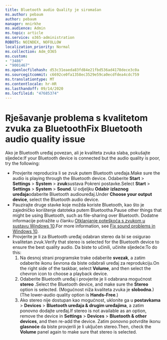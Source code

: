 ```yaml
---
title: Bluetooth audio Quality je siromašan
ms.author: pebaum
author: pebaum
manager: mnirkhe
ms.audience: Admin
ms.topic: article
ms.service: o365-administration
ROBOTS: NOINDEX, NOFOLLOW
localization_priority: Normal
ms.collection: Adm_O365
ms.custom:
- "3486"
- "9001467"
ms.openlocfilehash: d53c31eaeda83fd84e21fbd536ad4178dece3c0a
ms.sourcegitcommit: c6692ce0fa1358ec3529e59ca0ecdfdea4cdc759
ms.translationtype: MT
ms.contentlocale: hr-HR
ms.lasthandoff: 09/14/2020
ms.locfileid: "47685374"
---
```

# <a name="fix-bluetooth-audio-quality-issue"></a><span data-ttu-id="23585-102">Rješavanje problema s kvalitetom zvuka za Bluetooth</span><span class="sxs-lookup"><span data-stu-id="23585-102">Fix Bluetooth audio quality issue</span></span>

<span data-ttu-id="23585-103">Ako je Bluetooth uređaj povezan, ali je kvaliteta zvuka slaba, pokušajte sljedeće:</span><span class="sxs-lookup"><span data-stu-id="23585-103">If your Bluetooth device is connected but the audio quality is poor, try the following:</span></span>

- <span data-ttu-id="23585-104">Provjerite reproducira li se zvuk putem Bluetooth uređaja.</span><span class="sxs-lookup"><span data-stu-id="23585-104">Make sure the audio is playing through the Bluetooth device.</span></span> <span data-ttu-id="23585-105">Odaberite **Start**  >  **Settings**  >  **System**  >  **zvuk**sustava Pokreni postavke.</span><span class="sxs-lookup"><span data-stu-id="23585-105">Select **Start** > **Settings** > **System** > **Sound**.</span></span> <span data-ttu-id="23585-106">U odjeljku **Odabir izlaznog uređaja**odaberite Bluetooth audiouređaj.</span><span class="sxs-lookup"><span data-stu-id="23585-106">Under **Choose your output device**, select the Bluetooth audio device.</span></span>
- <span data-ttu-id="23585-107">Pauzirajte druge stavke koje možda koriste Bluetooth, kao što je zajedničko korištenje datoteka putem Bluetootha.</span><span class="sxs-lookup"><span data-stu-id="23585-107">Pause other things that might be using Bluetooth, such as file-sharing over Bluetooth.</span></span> <span data-ttu-id="23585-108">Dodatne informacije potražite u članku [Otklanjanje poteškoća s zvukom u sustavu Windows 10](https://support.microsoft.com/help/4520288/windows-10-fix-sound-problems).</span><span class="sxs-lookup"><span data-stu-id="23585-108">For more information, see [Fix sound problems in Windows 10](https://support.microsoft.com/help/4520288/windows-10-fix-sound-problems).</span></span>
- <span data-ttu-id="23585-109">Provjerite je li za Bluetooth uređaj odabran stereo da bi se osigurao kvalitetan zvuk.</span><span class="sxs-lookup"><span data-stu-id="23585-109">Verify that stereo is selected for the Bluetooth device to ensure the best quality audio.</span></span> <span data-ttu-id="23585-110">Da biste to učinili, učinite sljedeće:</span><span class="sxs-lookup"><span data-stu-id="23585-110">To do this:</span></span> 
    1. <span data-ttu-id="23585-111">Na desnoj strani programske trake odaberite **svezak**, a zatim odaberite ikonu ševrona da biste odabrali uređaj za reprodukciju.</span><span class="sxs-lookup"><span data-stu-id="23585-111">On the right side of the taskbar, select **Volume**, and then select the chevron icon to choose a playback device.</span></span>
    2. <span data-ttu-id="23585-112">Odaberite Bluetooth uređaj i provjerite je li odabrana mogućnost **stereo** .</span><span class="sxs-lookup"><span data-stu-id="23585-112">Select the Bluetooth device, and make sure the **Stereo** option is selected.</span></span> <span data-ttu-id="23585-113">(Mogućnost niža kvaliteta zvuka je **slobodna**.)</span><span class="sxs-lookup"><span data-stu-id="23585-113">(The lower-audio quality option is **Hands-Free**.)</span></span>
    3. <span data-ttu-id="23585-114">Ako stereo nije dostupan kao mogućnost, uklonite ga u **postavkama**  >  **Devices**  >  **Bluetooth uređaja & drugim uređajima**, a zatim ponovno dodajte uređaj.</span><span class="sxs-lookup"><span data-stu-id="23585-114">If stereo is not available as an option, remove the device in **Settings** > **Devices** > **Bluetooth & other devices**, and then re-add the device.</span></span> <span data-ttu-id="23585-115">Zatim ponovno potvrdite ikonu **glasnoće** da biste provjerili je li uključen stereo.</span><span class="sxs-lookup"><span data-stu-id="23585-115">Then, check the **Volume** panel again to make sure that stereo is selected.</span></span>

